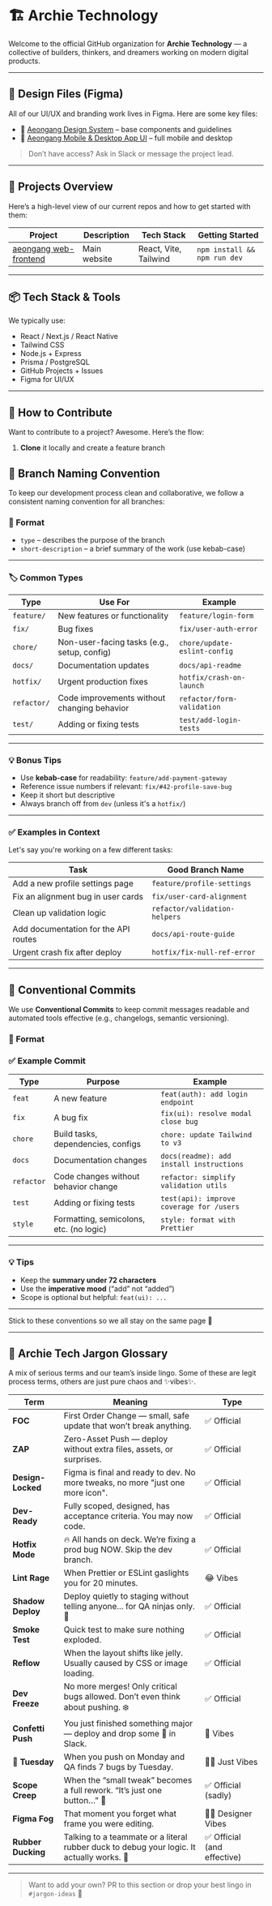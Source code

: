 # 🏗️ Archie Technology

Welcome to the official GitHub organization for **Archie Technology** — a collective of builders, thinkers, and dreamers working on modern digital products.

---

## 🎨 Design Files (Figma)

All of our UI/UX and branding work lives in Figma. Here are some key files:

- 🧱 [Aeongang Design System](https://www.figma.com/board/zoQyZdHrHgWgvdl0qTsdEd/AEON-Gang-Flow--Copy-?node-id=0-1&t=qR0Hhe2E7tWC5jin-1) – base components and guidelines  
- 📱 [Aeongang Mobile & Desktop App UI](https://www.figma.com/design/u1KM1FnhSuXXfoHDA96CLQ/AEON-Gang-Design--Copy-?node-id=309-3167&t=IhOPei0fcz9qf038-1) – full mobile and desktop  

> Don’t have access? Ask in Slack or message the project lead.

---

## 🧰 Projects Overview

Here’s a high-level view of our current repos and how to get started with them:

| Project | Description | Tech Stack | Getting Started |
|--------|-------------|------------|-----------------|
| [aeongang web-frontend](https://github.com/archie-technology/aeongang) | Main website | React, Vite, Tailwind | `npm install && npm run dev` |

---

## 📦 Tech Stack & Tools

We typically use:

- React / Next.js / React Native
- Tailwind CSS
- Node.js + Express
- Prisma / PostgreSQL
- GitHub Projects + Issues
- Figma for UI/UX

---

## 🚀 How to Contribute

Want to contribute to a project? Awesome. Here’s the flow:


1. **Clone** it locally and create a feature branch


## 🌿 Branch Naming Convention

To keep our development process clean and collaborative, we follow a consistent naming convention for all branches:

### 📌 Format

- `type` – describes the purpose of the branch
- `short-description` – a brief summary of the work (use kebab-case)

---

### 🏷️ Common Types

| Type         | Use For                                           | Example                               |
|--------------|---------------------------------------------------|----------------------------------------|
| `feature/`   | New features or functionality                     | `feature/login-form`                   |
| `fix/`       | Bug fixes                                         | `fix/user-auth-error`                  |
| `chore/`     | Non-user-facing tasks (e.g., setup, config)       | `chore/update-eslint-config`           |
| `docs/`      | Documentation updates                             | `docs/api-readme`                      |
| `hotfix/`    | Urgent production fixes                           | `hotfix/crash-on-launch`               |
| `refactor/`  | Code improvements without changing behavior       | `refactor/form-validation`             |
| `test/`      | Adding or fixing tests                            | `test/add-login-tests`                 |

---

### 💡 Bonus Tips

- Use **kebab-case** for readability: `feature/add-payment-gateway`
- Reference issue numbers if relevant: `fix/#42-profile-save-bug`
- Keep it short but descriptive
- Always branch off from `dev` (unless it's a `hotfix/`)

---

### ✅ Examples in Context

Let's say you're working on a few different tasks:

| Task                                   | Good Branch Name                     |
|----------------------------------------|---------------------------------------|
| Add a new profile settings page        | `feature/profile-settings`            |
| Fix an alignment bug in user cards     | `fix/user-card-alignment`             |
| Clean up validation logic              | `refactor/validation-helpers`         |
| Add documentation for the API routes   | `docs/api-route-guide`                |
| Urgent crash fix after deploy          | `hotfix/fix-null-ref-error`           |

---

## 📝 Conventional Commits

We use **Conventional Commits** to keep commit messages readable and automated tools effective (e.g., changelogs, semantic versioning).

### 📌 Format


### ✅ Example Commit

| Type       | Purpose                                 | Example                                   |
|------------|------------------------------------------|-------------------------------------------|
| `feat`     | A new feature                            | `feat(auth): add login endpoint`          |
| `fix`      | A bug fix                                | `fix(ui): resolve modal close bug`        |
| `chore`    | Build tasks, dependencies, configs       | `chore: update Tailwind to v3`            |
| `docs`     | Documentation changes                    | `docs(readme): add install instructions`  |
| `refactor` | Code changes without behavior change     | `refactor: simplify validation utils`     |
| `test`     | Adding or fixing tests                   | `test(api): improve coverage for /users`  |
| `style`    | Formatting, semicolons, etc. (no logic)  | `style: format with Prettier`             |

---

### 💡 Tips

- Keep the **summary under 72 characters**
- Use the **imperative mood** (“add” not “added”)
- Scope is optional but helpful: `feat(ui): ...`

---



Stick to these conventions so we all stay on the same page 🚀







---

## 🧃 Archie Tech Jargon Glossary

A mix of serious terms and our team’s inside lingo. Some of these are legit process terms, others are just pure chaos and ✨vibes✨.

| Term              | Meaning                                                                                   | Type            |
|-------------------|--------------------------------------------------------------------------------------------|------------------|
| **FOC**           | First Order Change — small, safe update that won’t break anything.                        | ✅ Official       |
| **ZAP**           | Zero-Asset Push — deploy without extra files, assets, or surprises.                       | ✅ Official       |
| **Design-Locked** | Figma is final and ready to dev. No more tweaks, no more "just one more icon".            | ✅ Official       |
| **Dev-Ready**     | Fully scoped, designed, has acceptance criteria. You may now code.                        | ✅ Official       |
| **Hotfix Mode**   | 🔥 All hands on deck. We’re fixing a prod bug NOW. Skip the dev branch.                   | ✅ Official       |
| **Lint Rage**     | When Prettier or ESLint gaslights you for 20 minutes.                                     | 😂 Vibes         |
| **Shadow Deploy** | Deploy quietly to staging without telling anyone... for QA ninjas only. 🥷                | ✅ Official       |
| **Smoke Test**    | Quick test to make sure nothing exploded.                                                 | ✅ Official       |
| **Reflow**        | When the layout shifts like jelly. Usually caused by CSS or image loading.                | ✅ Official       |
| **Dev Freeze**    | No more merges! Only critical bugs allowed. Don’t even think about pushing. ❄️            | ✅ Official       |
| **Confetti Push** | You just finished something major — deploy and drop some 🎉 in Slack.                     | 🎉 Vibes         |
| **🫠 Tuesday**     | When you push on Monday and QA finds 7 bugs by Tuesday.                                   | 😵‍💫 Just Vibes   |
| **Scope Creep**   | When the “small tweak” becomes a full rework. “It’s just one button…” 🫣                  | ✅ Official (sadly) |
| **Figma Fog**     | That moment you forget what frame you were editing.                                       | 🤷‍♀️ Designer Vibes |
| **Rubber Ducking**| Talking to a teammate or a literal rubber duck to debug your logic. It actually works. 🦆 | ✅ Official (and effective) |

---

> Want to add your own? PR to this section or drop your best lingo in `#jargon-ideas` 🧃

